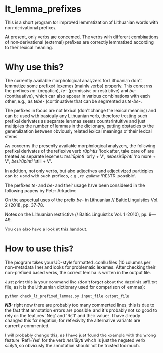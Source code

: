 # lt_lemma_prefixes
This is a short program for improved lemmatization of Lithuanian words with non-derivational prefixes.

At present, only verbs are concerned. The verbs with different combinations of non-derivational (external) prefixes are correctly lemmatized according to their lexical meaning.

# Why use this?
The currently available morphological analyzers for Lithuanian don't lemmatize some prefixed lexemes (mainly verbs) properly. This concerns the prefixes *ne-* (negation), *te-* (permissive or restrictive) and *be-* (continuative), which can also appear in various combinations with each other, e.g., as *tebe-* (continuative) that can be segmented as *te-be-*.

The prefixes in focus are not lexical (don't change the lexical meaning) and can be used with basically any Lithuanian verb, therefore treating such prefixal derivates as separate lemmas seems counterintuitive and just multiplies the number of lemmas in the dictionary, putting obstacles to the generalization between obviously related lexical meanings of their lexical stems.

As concerns the presently available morphological analyzers, the following prefixal derivates of the reflexive verb *rūpintis* 'look after, take care of' are treated as separate lexemes: *tesirūpinti* 'only + V', *nebesirūpinti* 'no more + V', *besirūpinti* 'still + V'.

In addition, not only verbs, but also adjectives and adjectivized participles can be used with such prefixes, e.g., *te-galima* 'RESTR-possible'.

The prefixes *te-* and *be-* and their usage have been considered in the following papers by Peter Arkadiev:

On the aspectual uses of the prefix *be*- in Lithuanian // Baltic Linguistics Vol. 2 (2011), pp. 37–78.

Notes on the Lithuanian restrictive // Baltic Linguistics Vol. 1 (2010), pp. 9—49.

You can also have a look at [this handout](https://inslav.ru/images/stories/people/arkadiev/Arkadiev_2012_te_be_Helsinki.pdf).

# How to use this?

The program takes your UD-style formatted .conllu files (10 columns per non-metadata line) and looks for problematic lexemes. After checking their non-prefixed based verbs, the correct lemma is written in the output file.

Just print this in your command line (don't forget about the dazninis.utf8.txt file, as it is the Lithuanian dictionary used for comparison of lemmas):

    python check_lt_prefixed_lemmas.py input_file output_file

***NB:*** right now there are probably too many commented lines; this is due to the fact that annotation errors are possible, and it's probably not so good to rely on the features 'Neg' and 'Refl' and their values. I have already changed this for negation; for reflexivity the alternative variants are currently commented.

I will probably change this, as I have just found the example with the wrong feature 'Refl=Yes' for the verb *nesiūlyti* which is just the negated verb *siūlyti*, so obviously the annotation should not be trusted too much.